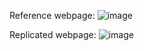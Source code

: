 Reference webpage:
![image](https://github.com/CyrusOlega/youtube-sub-page/assets/111342428/09ed68b7-5ed4-498d-8940-7aa85528905c)

Replicated webpage:
![image](https://github.com/CyrusOlega/youtube-sub-page/assets/111342428/8a23cc02-3e13-43ed-a877-0733cecb262a)
